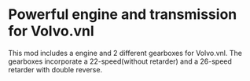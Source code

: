 # Powerful engine and transmission for Volvo.vnl
This mod includes a engine and 2 different gearboxes for Volvo.vnl.
The gearboxes incorporate a 22-speed(without retarder) and a 26-speed retarder with double reverse.
